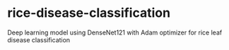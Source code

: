 # rice-disease-classification
Deep learning model using DenseNet121 with Adam optimizer for rice leaf disease classification

